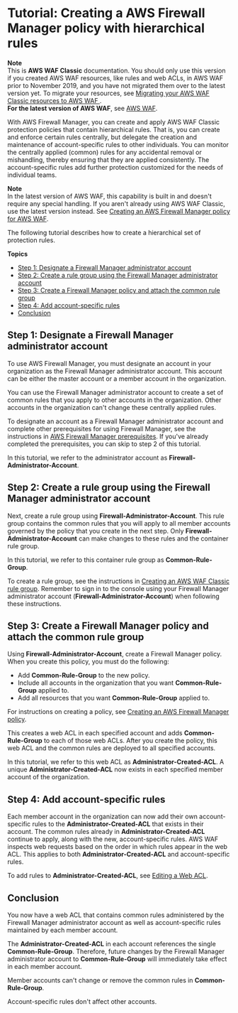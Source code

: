 # Tutorial: Creating a AWS Firewall Manager policy with hierarchical rules<a name="hierarchical-rules"></a>

**Note**  
This is **AWS WAF Classic** documentation\. You should only use this version if you created AWS WAF resources, like rules and web ACLs, in AWS WAF prior to November 2019, and you have not migrated them over to the latest version yet\. To migrate your resources, see [Migrating your AWS WAF Classic resources to AWS WAF ](waf-migrating-from-classic.md)\.  
**For the latest version of AWS WAF**, see [AWS WAF](waf-chapter.md)\. 

With AWS Firewall Manager, you can create and apply AWS WAF Classic protection policies that contain hierarchical rules\. That is, you can create and enforce certain rules centrally, but delegate the creation and maintenance of account\-specific rules to other individuals\. You can monitor the centrally applied \(common\) rules for any accidental removal or mishandling, thereby ensuring that they are applied consistently\. The account\-specific rules add further protection customized for the needs of individual teams\.

**Note**  
In the latest version of AWS WAF, this capability is built in and doesn't require any special handling\. If you aren't already using AWS WAF Classic, use the latest version instead\. See [Creating an AWS Firewall Manager policy for AWS WAF](create-policy.md#creating-firewall-manager-policy-for-waf)\.

The following tutorial describes how to create a hierarchical set of protection rules\. 

**Topics**
+ [Step 1: Designate a Firewall Manager administrator account](#hierarchical-rules-set-firewall-administrator)
+ [Step 2: Create a rule group using the Firewall Manager administrator account](#hierarchical-rules-create-a-rule-group)
+ [Step 3: Create a Firewall Manager policy and attach the common rule group](#hierarchical-rules-create-policy)
+ [Step 4: Add account\-specific rules](#hierarchical-rules-add-account-specific-rules)
+ [Conclusion](#hierarchical-rules-conclusion)

## Step 1: Designate a Firewall Manager administrator account<a name="hierarchical-rules-set-firewall-administrator"></a>

To use AWS Firewall Manager, you must designate an account in your organization as the Firewall Manager administrator account\. This account can be either the master account or a member account in the organization\. 

You can use the Firewall Manager administrator account to create a set of common rules that you apply to other accounts in the organization\. Other accounts in the organization can't change these centrally applied rules\.

To designate an account as a Firewall Manager administrator account and complete other prerequisites for using Firewall Manager, see the instructions in [AWS Firewall Manager prerequisites](fms-prereq.md)\. If you've already completed the prerequisites, you can skip to step 2 of this tutorial\. 

In this tutorial, we refer to the administrator account as **Firewall\-Administrator\-Account**\.

## Step 2: Create a rule group using the Firewall Manager administrator account<a name="hierarchical-rules-create-a-rule-group"></a>

Next, create a rule group using **Firewall\-Administrator\-Account**\. This rule group contains the common rules that you will apply to all member accounts governed by the policy that you create in the next step\. Only **Firewall\-Administrator\-Account** can make changes to these rules and the container rule group\.

In this tutorial, we refer to this container rule group as **Common\-Rule\-Group**\.

To create a rule group, see the instructions in [Creating an AWS WAF Classic rule group](classic-create-rule-group.md)\. Remember to sign in to the console using your Firewall Manager administrator account \(**Firewall\-Administrator\-Account**\) when following these instructions\.

## Step 3: Create a Firewall Manager policy and attach the common rule group<a name="hierarchical-rules-create-policy"></a>

Using **Firewall\-Administrator\-Account**, create a Firewall Manager policy\. When you create this policy, you must do the following:
+ Add **Common\-Rule\-Group** to the new policy\.
+ Include all accounts in the organization that you want **Common\-Rule\-Group** applied to\.
+ Add all resources that you want **Common\-Rule\-Group** applied to\.

For instructions on creating a policy, see [Creating an AWS Firewall Manager policy](create-policy.md)\.

This creates a web ACL in each specified account and adds **Common\-Rule\-Group** to each of those web ACLs\. After you create the policy, this web ACL and the common rules are deployed to all specified accounts\.

In this tutorial, we refer to this web ACL as **Administrator\-Created\-ACL**\. A unique **Administrator\-Created\-ACL** now exists in each specified member account of the organization\. 

## Step 4: Add account\-specific rules<a name="hierarchical-rules-add-account-specific-rules"></a>

Each member account in the organization can now add their own account\-specific rules to the **Administrator\-Created\-ACL** that exists in their account\. The common rules already in **Administrator\-Created\-ACL** continue to apply, along with the new, account\-specific rules\. AWS WAF inspects web requests based on the order in which rules appear in the web ACL\. This applies to both **Administrator\-Created\-ACL** and account\-specific rules\.

To add rules to **Administrator\-Created\-ACL**, see [Editing a Web ACL](web-acl-editing.md)\.

## Conclusion<a name="hierarchical-rules-conclusion"></a>

You now have a web ACL that contains common rules administered by the Firewall Manager administrator account as well as account\-specific rules maintained by each member account\.

The **Administrator\-Created\-ACL** in each account references the single **Common\-Rule\-Group**\. Therefore, future changes by the Firewall Manager administrator account to **Common\-Rule\-Group** will immediately take effect in each member account\.

Member accounts can't change or remove the common rules in **Common\-Rule\-Group**\.

Account\-specific rules don't affect other accounts\.